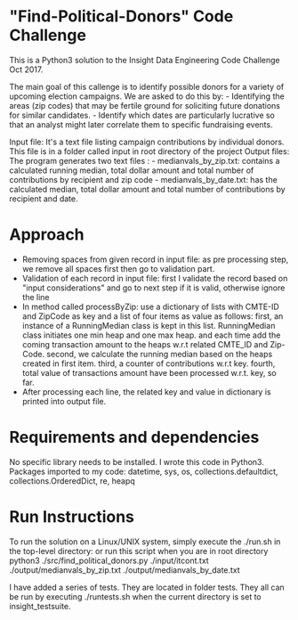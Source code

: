 "Find-Political-Donors" Code Challenge
=====================================

This is a Python3 solution to the Insight Data Engineering Code Challenge Oct 2017.

The main goal of this callenge is to identify possible donors for a variety of upcoming election campaigns. We are asked to do this by:
 	- Identifying the areas (zip codes) that may be fertile ground for soliciting future donations for similar candidates.
 	- Identify which dates are particularly lucrative so that an analyst might later correlate them to specific fundraising events.

Input file: It's a text file listing campaign contributions by individual donors. This file is in a folder called input in root directory of the project
Output files: The program generates two text files :
	- medianvals_by_zip.txt: contains a calculated running median, total dollar amount and total number of contributions by recipient and zip code
	- medianvals_by_date.txt: has the calculated median, total dollar amount and total number of contributions by recipient and date.


Approach
========

- Removing spaces from given record in input file: as pre processing step, we remove all spaces first then go to validation part.
- Validation of each record in input file: first I validate the record based on "input considerations" and go to next step if it is valid, otherwise ignore the line
- In method called processByZip: use a dictionary of lists with CMTE-ID and ZipCode as key and a list of four items as value as follows:
  first, an instance of a RunningMedian class is kept in this list. RunningMedian class initiates one min heap and one max heap. and each time add the coming transaction amount to the heaps w.r.t related CMTE_ID and Zip-Code.
  second, we calculate the running median based on the heaps created in first item. 
  third, a counter of contributions w.r.t key.
  fourth, total value of transactions amount have been processed w.r.t. key, so far.
- After processing each line, the related key and value in dictionary is printed into output file.

        

Requirements and dependencies
============

No specific library needs to be installed. I wrote this code in Python3. 
Packages imported to my code: datetime, sys, os, collections.defaultdict, collections.OrderedDict, re, heapq


Run Instructions
=================
To run the solution on a Linux/UNIX system, simply execute the ./run.sh in the top-level directory:
or run this script when you are in root directory
	python3 ./src/find_political_donors.py ./input/itcont.txt ./output/medianvals_by_zip.txt ./output/medianvals_by_date.txt

I have added a series of tests. They are located in folder tests. 
They all can be run by  executing ./runtests.sh when the current directory is set to insight_testsuite.


